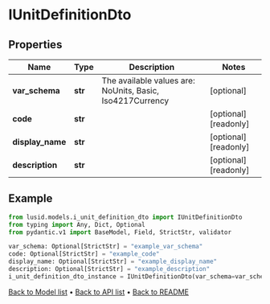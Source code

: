 # IUnitDefinitionDto

## Properties
Name | Type | Description | Notes
------------ | ------------- | ------------- | -------------
**var_schema** | **str** | The available values are: NoUnits, Basic, Iso4217Currency | [optional] 
**code** | **str** |  | [optional] [readonly] 
**display_name** | **str** |  | [optional] [readonly] 
**description** | **str** |  | [optional] [readonly] 
## Example

```python
from lusid.models.i_unit_definition_dto import IUnitDefinitionDto
from typing import Any, Dict, Optional
from pydantic.v1 import BaseModel, Field, StrictStr, validator

var_schema: Optional[StrictStr] = "example_var_schema"
code: Optional[StrictStr] = "example_code"
display_name: Optional[StrictStr] = "example_display_name"
description: Optional[StrictStr] = "example_description"
i_unit_definition_dto_instance = IUnitDefinitionDto(var_schema=var_schema, code=code, display_name=display_name, description=description)

```

[Back to Model list](../README.md#documentation-for-models) &#8226; [Back to API list](../README.md#documentation-for-api-endpoints) &#8226; [Back to README](../README.md)

